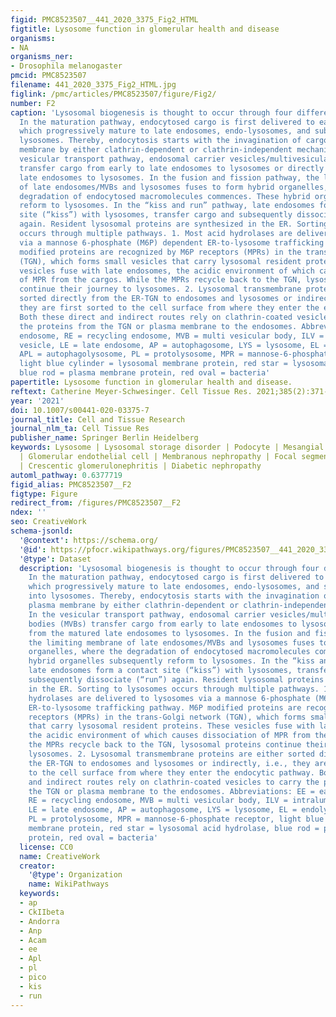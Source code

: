 ```yaml
---
figid: PMC8523507__441_2020_3375_Fig2_HTML
figtitle: Lysosome function in glomerular health and disease
organisms:
- NA
organisms_ner:
- Drosophila melanogaster
pmcid: PMC8523507
filename: 441_2020_3375_Fig2_HTML.jpg
figlink: /pmc/articles/PMC8523507/figure/Fig2/
number: F2
caption: 'Lysosomal biogenesis is thought to occur through four different routes.
  In the maturation pathway, endocytosed cargo is first delivered to early endosomes,
  which progressively mature to late endosomes, endo-lysosomes, and subsequently into
  lysosomes. Thereby, endocytosis starts with the invagination of cargo-bound plasma
  membrane by either clathrin-dependent or clathrin-independent mechanisms. In the
  vesicular transport pathway, endosomal carrier vesicles/multivesicular bodies (MVBs)
  transfer cargo from early to late endosomes to lysosomes or directly from the matured
  late endosomes to lysosomes. In the fusion and fission pathway, the limiting membrane
  of late endosomes/MVBs and lysosomes fuses to form hybrid organelles, where the
  degradation of endocytosed macromolecules commences. These hybrid organelles subsequently
  reform to lysosomes. In the “kiss and run” pathway, late endosomes form a contact
  site (“kiss”) with lysosomes, transfer cargo and subsequently dissociate (“run”)
  again. Resident lysosomal proteins are synthesized in the ER. Sorting to lysosomes
  occurs through multiple pathways. 1. Most acid hydrolases are delivered to lysosomes
  via a mannose 6-phosphate (M6P) dependent ER-to-lysosome trafficking pathway. M6P
  modified proteins are recognized by M6P receptors (MPRs) in the trans-Golgi network
  (TGN), which forms small vesicles that carry lysosomal resident proteins. These
  vesicles fuse with late endosomes, the acidic environment of which causes dissociation
  of MPR from the cargos. While the MPRs recycle back to the TGN, lysosomal proteins
  continue their journey to lysosomes. 2. Lysosomal transmembrane proteins are either
  sorted directly from the ER-TGN to endosomes and lysosomes or indirectly, i.e.,
  they are first sorted to the cell surface from where they enter the endocytic pathway.
  Both these direct and indirect routes rely on clathrin-coated vesicles to carry
  the proteins from the TGN or plasma membrane to the endosomes. Abbreviations: EE = early
  endosome, RE = recycling endosome, MVB = multi vesicular body, ILV = intraluminal
  vesicle, LE = late endosome, AP = autophagosome, LYS = lysosome, EL = endolysosome,
  APL = autophagolysosome, PL = protolysosome, MPR = mannose-6-phosphate receptor,
  light blue cylinder = lysosomal membrane protein, red star = lysosomal acid hydrolase,
  blue rod = plasma membrane protein, red oval = bacteria'
papertitle: Lysosome function in glomerular health and disease.
reftext: Catherine Meyer-Schwesinger. Cell Tissue Res. 2021;385(2):371-392.
year: '2021'
doi: 10.1007/s00441-020-03375-7
journal_title: Cell and Tissue Research
journal_nlm_ta: Cell Tissue Res
publisher_name: Springer Berlin Heidelberg
keywords: Lysosome | Lysosomal storage disorder | Podocyte | Mesangial cell | Glomerulus
  | Glomerular endothelial cell | Membranous nephropathy | Focal segmental glomerulosclerosis
  | Crescentic glomerulonephritis | Diabetic nephropathy
automl_pathway: 0.6377719
figid_alias: PMC8523507__F2
figtype: Figure
redirect_from: /figures/PMC8523507__F2
ndex: ''
seo: CreativeWork
schema-jsonld:
  '@context': https://schema.org/
  '@id': https://pfocr.wikipathways.org/figures/PMC8523507__441_2020_3375_Fig2_HTML.html
  '@type': Dataset
  description: 'Lysosomal biogenesis is thought to occur through four different routes.
    In the maturation pathway, endocytosed cargo is first delivered to early endosomes,
    which progressively mature to late endosomes, endo-lysosomes, and subsequently
    into lysosomes. Thereby, endocytosis starts with the invagination of cargo-bound
    plasma membrane by either clathrin-dependent or clathrin-independent mechanisms.
    In the vesicular transport pathway, endosomal carrier vesicles/multivesicular
    bodies (MVBs) transfer cargo from early to late endosomes to lysosomes or directly
    from the matured late endosomes to lysosomes. In the fusion and fission pathway,
    the limiting membrane of late endosomes/MVBs and lysosomes fuses to form hybrid
    organelles, where the degradation of endocytosed macromolecules commences. These
    hybrid organelles subsequently reform to lysosomes. In the “kiss and run” pathway,
    late endosomes form a contact site (“kiss”) with lysosomes, transfer cargo and
    subsequently dissociate (“run”) again. Resident lysosomal proteins are synthesized
    in the ER. Sorting to lysosomes occurs through multiple pathways. 1. Most acid
    hydrolases are delivered to lysosomes via a mannose 6-phosphate (M6P) dependent
    ER-to-lysosome trafficking pathway. M6P modified proteins are recognized by M6P
    receptors (MPRs) in the trans-Golgi network (TGN), which forms small vesicles
    that carry lysosomal resident proteins. These vesicles fuse with late endosomes,
    the acidic environment of which causes dissociation of MPR from the cargos. While
    the MPRs recycle back to the TGN, lysosomal proteins continue their journey to
    lysosomes. 2. Lysosomal transmembrane proteins are either sorted directly from
    the ER-TGN to endosomes and lysosomes or indirectly, i.e., they are first sorted
    to the cell surface from where they enter the endocytic pathway. Both these direct
    and indirect routes rely on clathrin-coated vesicles to carry the proteins from
    the TGN or plasma membrane to the endosomes. Abbreviations: EE = early endosome,
    RE = recycling endosome, MVB = multi vesicular body, ILV = intraluminal vesicle,
    LE = late endosome, AP = autophagosome, LYS = lysosome, EL = endolysosome, APL = autophagolysosome,
    PL = protolysosome, MPR = mannose-6-phosphate receptor, light blue cylinder = lysosomal
    membrane protein, red star = lysosomal acid hydrolase, blue rod = plasma membrane
    protein, red oval = bacteria'
  license: CC0
  name: CreativeWork
  creator:
    '@type': Organization
    name: WikiPathways
  keywords:
  - ap
  - CkIIbeta
  - Andorra
  - Anp
  - Acam
  - ee
  - Apl
  - pl
  - pico
  - kis
  - run
---
```

